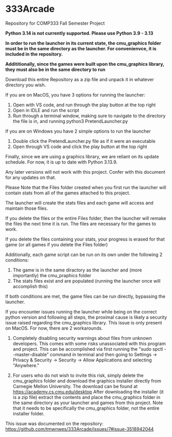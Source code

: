 # 333Arcade
 Repository for COMP333 Fall Semester Project


**Python 3.14 is not currently supported. Please use Python 3.9 - 3.13**


**In order to run the launcher in its current state, the cmu_graphics folder must be in the same directory as the launcher. For convenienvce, it is included in the repository.**

 **Addititionally, since the games were built upon the cmu_graphics library, they must also be in the same directory to run**

Download this entire Repository as a zip file and unpack it in whatever directory you wish. 

If you are on MacOS, you have 3 options for running the launcher:
1. Open with VS code, and run through the play button at the top right 
2. Open in IDLE and run the script
3. Run through a terminal window, making sure to navigate to the directory the file is in, and running python3 PretendLauncher.py

If you are on Windows you have 2 simple options to run the launcher
1. Double click the PretendLauncher.py file as if it were an executable
2. Open through VS code and click the play button at the top right


 Finally, since we are using a graphics library, we are reliant on its update schedule. For now, it is up to date with Python 3.13.9.

 Any later versions will not work with this project. Confer with this document for any updates on that. 

 Please Note that the Files folder created when you first run the launcher will contain stats from all of the games attached to this project. 

The launcher will create the stats files and each game will access and maintain those files. 

If you delete the files or the entire Files folder, then the launcher will remake the files the next time it is run. The files are necessary for the games to work.

If you delete the files containing your stats, your progress is erased for that game (or all games if you delete the Files folder)

Additionally, each game script can be run on its own under the following 2 conditions:
1. The game is in the same diractory as the launcher and (more importantly) the cmu_praphics folder
2. The stats files exist and are populated (running the launcher once will accomplish this)

If both conditions are met, the game files can be run directly, bypassing the launcher.


 If you encounter issues running the launcher while being on the correct python version and following all steps, the proximal cause is likely a security issue raised regarding the cmu_graphics library. This issue is only present on MacOS. For now, there are 2 workarounds.
 
 1. Completely disabling security warnings about files from unknown developers. This comes with some risks unassociated with this program and project. This can be accomplished via first running the "sudo spctl --master-disable" command in terminal and then going to Settings -> Privacy & Security -> Security -> Allow Applications and selecting "Anywhere."

2. For users who do not wish to invite this risk, simply delete the cmu_graphics folder and download the graphics installer directly from Carnegie Mellon University. The download can be found at https://academy.cs.cmu.edu/desktop After downloading the installer (it is a zip file) extract the contents and place the cmu_graphics folder in the same directory as your launcher and games from this project. Note that it needs to be specifically the cmu_graphics folder, not the entire installer folder.

This issue was documented on the repository: https://github.com/tmwnwes/333Arcade/issues/7#issue-3518942044


